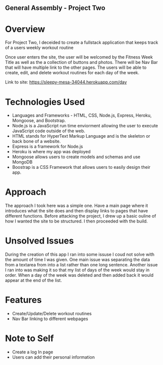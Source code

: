 ## General Assembly - Project Two

# Overview

For Project Two, I deceided to create a fullstack application that keeps track of a users weekly workout routine

Once user enters the site, the user will be welcomed by the Fitness Week Title as well as the a collection of buttons and photos. There will be Nav Bar that will have multiple link to the other pages. The users will be able to create, edit, and delete workout routines for each day of the week. 

Link to site: https://sleepy-mesa-34044.herokuapp.com/day

# Technologies Used

* Languages and Frameworks - HTML, CSS, Node.js, Express, Heroku, Mongoose, and Bootstrap.
* Node.js is a JavaScript run time enviorment allowing the user to execute JavaScript code outside of the web.
* HTML stands for HyperText Markup Language and is the skeleton  or back bone of a website.
* Express is a framework for Node.js
* Heroku is where my app was deployed
* Mongoose allows users to create models and schemas and use MongoDB
* Boostrap is a CSS Framework that allows users to easily design their app.

# Approach
The approach I took here was a simple one. Have a main page where it introduces what the site does and then display links to pages that have different functions. Before attacking the project, I drew up a basic ouline of how I wanted the site to be structured. I then proceeded with the build.

# Unsolved Issues
During the creation of this app I ran into some issuse I coud not solve with the amount of time I was given. One main issue was separating the data from a textarea from into a list rather than one long sentence. 
Another issue I ran into was making it so that my list of days of the week would stay in order. When a day of the week was deleted and then added back it would appear at the end of the list.

# Features
* Create/Update/Delete workout routines
* Nav Bar linking to different webpages

# Note to Self
* Create a log In page
* Users can add their personal information
